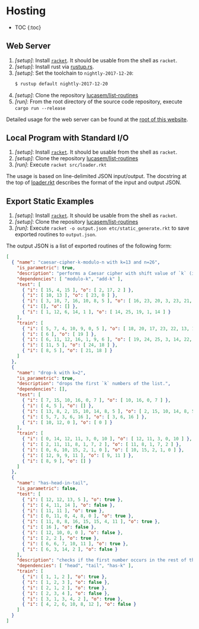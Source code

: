 # Hosting

* TOC
{:toc}

## Web Server

1. _[setup]_: Install [`racket`](https://racket-lang.org). It should be
   usable from the shell as `racket`.
2. _[setup]_: Install rust via [rustup.rs](https://rustup.rs).
3. _[setup]_: Set the toolchain to `nightly-2017-12-20`:
   ```sh
   $ rustup default nightly-2017-12-20
   ```
4. _[setup]_: Clone the repository
   [lucasem/list-routines](https://github.com/lucasem/list-routines)
5. _[run]_: From the root directory of the source code repository, execute
   `cargo run --release`

Detailed usage for the web server can be found at the [root of this
website](/).


## Local Program with Standard I/O

1. _[setup]_: Install [`racket`](https://racket-lang.org). It should be
   usable from the shell as `racket`.
2. _[setup]_: Clone the repository
   [lucasem/list-routines](https://github.com/lucasem/list-routines)
3. _[run]_: Execute `racket src/loader.rkt`

The usage is based on line-delimited JSON input/output. The docstring at the
top of
[loader.rkt](https://github.com/lucasem/list-routines/blob/master/src/loader.rkt)
describes the format of the input and output JSON.


## Export Static Examples

1. _[setup]_: Install [`racket`](https://racket-lang.org). It should be
   usable from the shell as `racket`.
2. _[setup]_: Clone the repository
   [lucasem/list-routines](https://github.com/lucasem/list-routines)
3. _[run]_: Execute `racket -o output.json etc/static_generate.rkt` to save
   exported routines to `output.json`.

The output JSON is a list of exported routines of the following form:
```json
[
  { "name": "caesar-cipher-k-modulo-n with k=13 and n=26",
    "is_parametric": true,
    "description": "performs a Caesar cipher with shift value of `k` (i.e. adds `k` to each element) in the ring of integers modulo `n`.",
    "dependencies": [ "modulo-k", "add-k" ],
    "test": [
      { "i": [ 15, 4, 15 ], "o": [ 2, 17, 2 ] },
      { "i": [ 10, 13 ], "o": [ 23, 0 ] },
      { "i": [ 3, 10, 7, 16, 10, 8, 5 ], "o": [ 16, 23, 20, 3, 23, 21, 18 ] },
      { "i": [], "o": [] },
      { "i": [ 1, 12, 6, 14, 1 ], "o": [ 14, 25, 19, 1, 14 ] }
    ],
    "train": [
      { "i": [ 5, 7, 4, 10, 9, 0, 5 ], "o": [ 18, 20, 17, 23, 22, 13, 18 ] },
      { "i": [ 6 ], "o": [ 19 ] },
      { "i": [ 6, 11, 12, 16, 1, 9, 6 ], "o": [ 19, 24, 25, 3, 14, 22, 19 ] },
      { "i": [ 11, 5 ], "o": [ 24, 18 ] },
      { "i": [ 8, 5 ], "o": [ 21, 18 ] }
    ]
  },
  {
    "name": "drop-k with k=2",
    "is_parametric": true,
    "description": "drops the first `k` numbers of the list.",
    "dependencies": [],
    "test": [
      { "i": [ 7, 15, 10, 16, 0, 7 ], "o": [ 10, 16, 0, 7 ] },
      { "i": [ 4, 5 ], "o": [] },
      { "i": [ 13, 8, 2, 15, 10, 14, 8, 5 ], "o": [ 2, 15, 10, 14, 8, 5 ] },
      { "i": [ 5, 7, 3, 6, 16 ], "o": [ 3, 6, 16 ] },
      { "i": [ 10, 12, 0 ], "o": [ 0 ] }
    ],
    "train": [
      { "i": [ 0, 14, 12, 11, 3, 0, 10 ], "o": [ 12, 11, 3, 0, 10 ] },
      { "i": [ 2, 11, 11, 8, 1, 7, 2 ], "o": [ 11, 8, 1, 7, 2 ] },
      { "i": [ 0, 6, 10, 15, 2, 1, 0 ], "o": [ 10, 15, 2, 1, 0 ] },
      { "i": [ 12, 9, 9, 11 ], "o": [ 9, 11 ] },
      { "i": [ 8, 9 ], "o": [] }
    ]
  },
  {
    "name": "has-head-in-tail",
    "is_parametric": false,
    "test": [
      { "i": [ 12, 12, 13, 5 ], "o": true },
      { "i": [ 4, 11, 14 ], "o": false },
      { "i": [ 11, 11 ], "o": true },
      { "i": [ 0, 11, 0, 4, 8, 0 ], "o": true },
      { "i": [ 11, 0, 8, 16, 15, 15, 4, 11 ], "o": true },
      { "i": [ 16 ], "o": false },
      { "i": [ 12, 10, 0, 0 ], "o": false },
      { "i": [ 2, 2 ], "o": true },
      { "i": [ 6, 6, 7, 10, 11 ], "o": true },
      { "i": [ 6, 3, 14, 2 ], "o": false }
    ],
    "description": "checks if the first number occurs in the rest of the list.",
    "dependencies": [ "head", "tail", "has-k" ],
    "train": [
      { "i": [ 1, 1, 2 ], "o": true },
      { "i": [ 1, 2, 3 ], "o": false },
      { "i": [ 2, 1, 2 ], "o": true },
      { "i": [ 2, 3, 4 ], "o": false },
      { "i": [ 3, 1, 3, 4, 2 ], "o": true },
      { "i": [ 4, 2, 6, 10, 8, 12 ], "o": false }
    ]
  }
]
```
